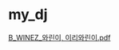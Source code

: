 # my_dj

[B_WINEZ_와린이, 이리와린이.pdf](https://github.com/leejunghyunA/my_dj/files/9669815/B_WINEZ_.pdf)
